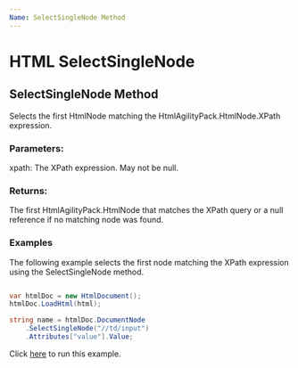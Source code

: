 ```yaml
---
Name: SelectSingleNode Method
---
```


# HTML SelectSingleNode

## SelectSingleNode Method

Selects the first HtmlNode matching the HtmlAgilityPack.HtmlNode.XPath expression.

### Parameters:

xpath: The XPath expression. May not be null.

### Returns:

The first HtmlAgilityPack.HtmlNode that matches the XPath query or a null reference if no matching node was found.

### Examples

The following example selects the first node matching the XPath expression using the SelectSingleNode method.

```csharp

var htmlDoc = new HtmlDocument();
htmlDoc.LoadHtml(html);

string name = htmlDoc.DocumentNode
    .SelectSingleNode("//td/input")
    .Attributes["value"].Value;

```

Click [here](https://dotnetfiddle.net/KHzARJ) to run this example.

